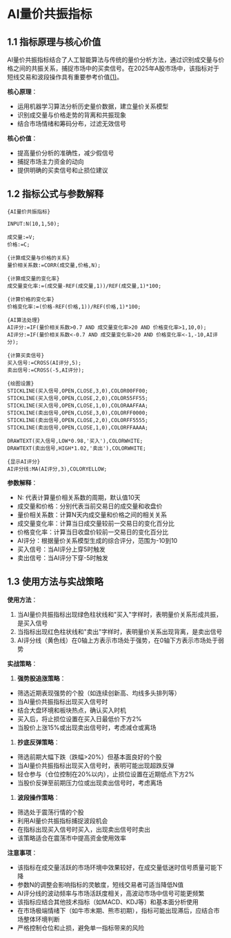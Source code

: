 # AI量价共振指标

## 1.1 指标原理与核心价值

AI量价共振指标结合了人工智能算法与传统的量价分析方法，通过识别成交量与价格之间的共振关系，捕捉市场中的买卖信号。在2025年A股市场中，该指标对于短线交易和波段操作具有重要参考价值[(1)](http://www.gupang.com/)。

**核心原理**：


*   运用机器学习算法分析历史量价数据，建立量价关系模型
*   识别成交量与价格走势的背离和共振现象
*   结合市场情绪和筹码分布，过滤无效信号

**核心价值**：


*   提高量价分析的准确性，减少假信号
*   捕捉市场主力资金的动向
*   提供明确的买卖信号和止损位建议

## 1.2 指标公式与参数解释



```
{AI量价共振指标}

INPUT:N(10,1,50);

成交量:=V;
价格:=C;

{计算成交量与价格的关系}
量价相关系数:=CORR(成交量,价格,N);

{计算成交量的变化率}
成交量变化率:=(成交量-REF(成交量,1))/REF(成交量,1)*100;

{计算价格的变化率}
价格变化率:=(价格-REF(价格,1))/REF(价格,1)*100;

{AI算法处理}
AI评分:=IF(量价相关系数>0.7 AND 成交量变化率>20 AND 价格变化率>1,10,0);
AI评分:=IF(量价相关系数<-0.7 AND 成交量变化率>20 AND 价格变化率<-1,-10,AI评分);

{计算买卖信号}
买入信号:=CROSS(AI评分,5);
卖出信号:=CROSS(-5,AI评分);

{绘图设置}
STICKLINE(买入信号,OPEN,CLOSE,3,0),COLOR00FF00;
STICKLINE(买入信号,OPEN,CLOSE,2,0),COLOR55FF55;
STICKLINE(买入信号,OPEN,CLOSE,1,0),COLORAAFFAA;
STICKLINE(卖出信号,OPEN,CLOSE,3,0),COLORFF0000;
STICKLINE(卖出信号,OPEN,CLOSE,2,0),COLORFF5555;
STICKLINE(卖出信号,OPEN,CLOSE,1,0),COLORFFAAAA;

DRAWTEXT(买入信号,LOW*0.98,'买入'),COLORWHITE;
DRAWTEXT(卖出信号,HIGH*1.02,'卖出'),COLORWHITE;

{显示AI评分}
AI评分线:MA(AI评分,3),COLORYELLOW;
```

**参数解释**：


*   N: 代表计算量价相关系数的周期，默认值10天
*   成交量和价格：分别代表当前交易日的成交量和收盘价
*   量价相关系数：计算N天内成交量和价格之间的相关关系
*   成交量变化率：计算当日成交量较前一交易日的变化百分比
*   价格变化率：计算当日收盘价较前一交易日的变化百分比
*   AI评分：根据量价关系模型生成的综合评分，范围为-10到10
*   买入信号：当AI评分上穿5时触发
*   卖出信号：当AI评分下穿-5时触发

## 1.3 使用方法与实战策略

**使用方法**：


1.  当AI量价共振指标出现绿色柱状线和"买入"字样时，表明量价关系形成共振，是买入信号
2.  当指标出现红色柱状线和"卖出"字样时，表明量价关系出现背离，是卖出信号
3.  AI评分线（黄色线）在0轴上方表示市场处于强势，在0轴下方表示市场处于弱势

**实战策略**：


1.  **强势股追涨策略**：

*   筛选近期表现强势的个股（如连续创新高、均线多头排列等）
*   当AI量价共振指标出现买入信号时
*   结合大盘环境和板块热点，确认买入时机
*   买入后，将止损位设置在买入日最低价下方2%
*   当股价上涨15%或出现卖出信号时，考虑减仓或离场

1.  **抄底反弹策略**：

*   筛选前期大幅下跌（跌幅>20%）但基本面良好的个股
*   当AI量价共振指标出现买入信号时，表明可能出现超跌反弹
*   轻仓参与（仓位控制在20%以内），止损位设置在近期低点下方2%
*   当股价反弹至前期压力位或出现卖出信号时，考虑离场

1.  **波段操作策略**：

*   筛选处于震荡行情的个股
*   利用AI量价共振指标捕捉波段机会
*   在指标出现买入信号时买入，出现卖出信号时卖出
*   该策略适合在震荡市中提高资金使用效率

**注意事项**：



*   该指标在成交量活跃的市场环境中效果较好，在成交量低迷时信号质量可能下降
*   参数N的调整会影响指标的灵敏度，短线交易者可适当降低N值
*   AI评分线的波动频率与市场活跃度相关，高波动市场中信号可能更频繁
*   该指标应结合其他技术指标（如MACD、KDJ等）和基本面分析使用
*   在市场极端情绪下（如牛市末期、熊市初期），指标可能出现滞后，应结合市场整体环境判断
*   严格控制仓位和止损，避免单一指标带来的风险